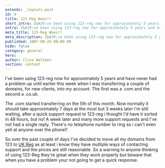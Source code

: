 ```yaml
---
extends: _layouts.post
id: 9
title: 123-Reg Woes!!
short_intro: I&#39;ve been using 123-reg now for approximately 5 years and have never had a problem up until earlier this week when I was transferring a couple of domains, for new clients, into my account. The first was a .com and the second a .co.uk.
intro: I&#39;ve been using 123-reg now for approximately 5 years and have never had a problem up until earlier this week when I was transferring a couple of domains, for new clients, into my account. The first was a .com and the second a .co.uk.
meta_title: 123-Reg Woes!!
meta_description: I&#39;ve been using 123-reg now for approximately 5 years and have never had a problem up until earlier this week when I was transferring a couple of domains, for new clients, into my account. The first was a .com and the second a .co.uk.
published: 2007-09-29 00:00:00
hide: false
category: general
hero:
author: Clive Walkden
section: content
---
```


I&#39;ve been using 123-reg now for approximately 5 years and have never had a problem up until earlier this week when I was transferring a couple of domains, for new clients, into my account. The first was a .com and the second a .co.uk.

The .com started transferring on the 5th of this month. Now normally it should take approximately 7 days at the most but 3 weeks later i&#39;m still waiting, after a quick support request to 123-reg i thought I&#39;d have it sorted in 48 hours, but no! A week later and many more support requests and I&#39;ve not had a single reply. There&#39;s no telephone number to ring so i can&#39;t even yell at anyone over the phone!!

So over the past couple of days I&#39;ve decided to move all my domains from 123 to <a href="http://www.ukreg.co.uk" target="_blank" title="UK Reg">UK Reg</a> as at least i know they have multiple ways of contacting support and the prices are still reasonable. So a warning to anyone thinking of using 123-Reg they&#39;re great when they work properly but beware that when you have a problem your not going to get a quick response.
